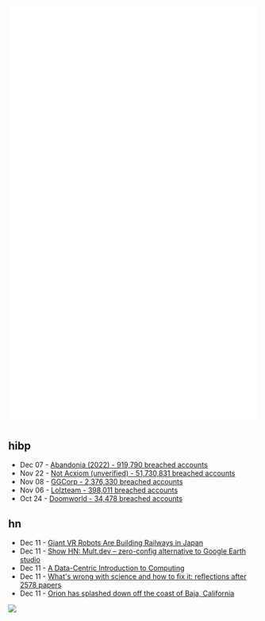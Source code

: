![Metrics](https://raw.githubusercontent.com/phixion/phixion/master/metrics.svg)

## hibp

<!--
for https://github.com/phixion/phixion/blob/main/.github/workflows/feeds.yml
-->
<!--START_SECTION:haveibeenpwnd-->
- Dec 07 - [Abandonia (2022) - 919,790 breached accounts](https://haveibeenpwned.com/PwnedWebsites#Abandonia2022)
- Nov 22 - [Not Acxiom (unverified) - 51,730,831 breached accounts](https://haveibeenpwned.com/PwnedWebsites#NotAcxiom)
- Nov 08 - [GGCorp - 2,376,330 breached accounts](https://haveibeenpwned.com/PwnedWebsites#GGCorp)
- Nov 06 - [Lolzteam - 398,011 breached accounts](https://haveibeenpwned.com/PwnedWebsites#Lolzteam)
- Oct 24 - [Doomworld - 34,478 breached accounts](https://haveibeenpwned.com/PwnedWebsites#Doomworld)
<!--END_SECTION:haveibeenpwnd-->

## hn

<!--
for https://github.com/phixion/phixion/blob/main/.github/workflows/feeds.yml
-->
<!--START_SECTION:hn-->
- Dec 11 - [Giant VR Robots Are Building Railways in Japan](https://virtualuncle.com/2022/04/26/giant-vr-robots-are-building-railways-in-japan/)
- Dec 11 - [Show HN: Mult.dev – zero-config alternative to Google Earth studio](https://mult.dev)
- Dec 11 - [A Data-Centric Introduction to Computing](https://dcic-world.org/2022-08-28/index.html)
- Dec 11 - [What's wrong with science and how to fix it: reflections after 2578 papers](https://fantasticanachronism.com/2020/09/11/whats-wrong-with-social-science-and-how-to-fix-it/)
- Dec 11 - [Orion has splashed down off the coast of Baja, California](https://twitter.com/nasa_orion/status/1601995706642071552)
<!--END_SECTION:hn-->

<!--
for https://yhype.me
-->
![](https://hit.yhype.me/github/profile?user_id=13013670)
